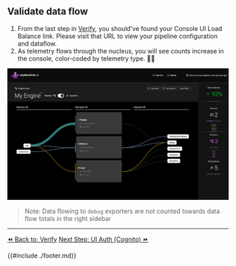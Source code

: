 ## Validate data flow

1. From the last step in [Verify](./verify.md), you should've found your Console UI Load Balance link. Please visit that URL to view your pipeline configuration and dataflow.
2. As telemetry flows through the nucleus, you will see counts increase in the console, color-coded by telemetry type. 🐙🎉

![The MDAI Nucleus Console showing pipeline composition and data flow](../../media/console-data-flow.png)

> Note: Data flowing to `debug` exporters are not counted towards data flow totals in the right sidebar


----
<span class="left"><a href="./verify.md">⏪ Back to: Verify</a></span>
<span class="right"><a href="./ui-auth.md">Next Step: UI Auth (Cognito) ⏩</a></span>


{{#include ./footer.md}}